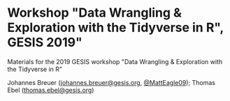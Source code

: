 # Workshop "Data Wrangling & Exploration with the Tidyverse in R", GESIS 2019"
Materials for the 2019 GESIS workshop "Data Wrangling &amp; Exploration with the Tidyverse in R"

Johannes Breuer ([johannes.breuer@gesis.org](mailto:johannes.breuer@gesis.org), [\@MattEagle09](https://twitter.com/MattEagle09));
Thomas Ebel ([thomas.ebel@gesis.org](mailto:thomas.ebel@gesis.org))

